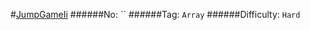 #[JumpGameIi](https://leetcode.com/problems/jump-game-ii/)
######No: ``
######Tag: `Array`
######Difficulty: `Hard`
